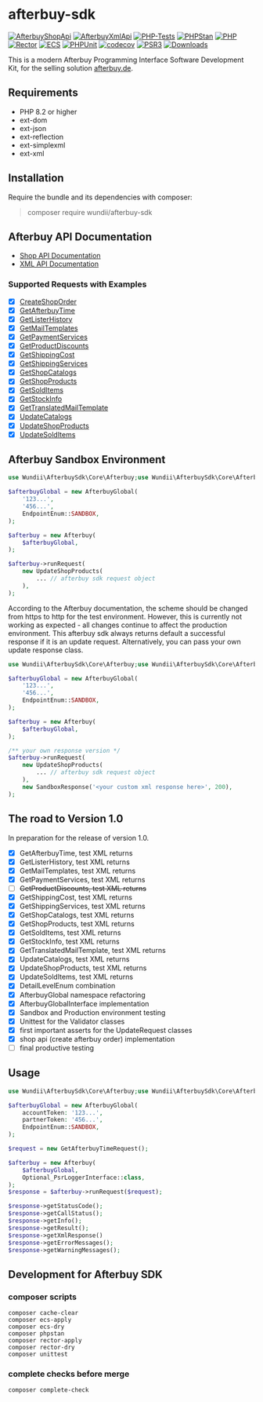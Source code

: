 # afterbuy-sdk

[![AfterbuyShopApi](https://img.shields.io/badge/Afterbuy%20Shop--API-Version%201.77.248-yellow.svg?style=flat)](https://xmldoku.afterbuy.de/shopdoku)
[![AfterbuyXmlApi](https://img.shields.io/badge/Afterbuy%20XML--API-Version%202.0.460-yellow.svg?style=flat)](https://xmldoku.afterbuy.de/dokued)
[![PHP-Tests](https://github.com/wundii/afterbuy-sdk/actions/workflows/code_quality.yml/badge.svg)](https://github.com/wundii/afterbuy-sdk/actions/workflows/code_quality.yml)
[![PHPStan](https://img.shields.io/badge/PHPStan-level%2010-brightgreen.svg?style=flat)](https://phpstan.org)
[![PHP](https://img.shields.io/badge/PHP-8.2+-blue.svg?style=flat)](https://www.php.net/)
[![Rector](https://img.shields.io/badge/Rector-8.2-blue.svg?style=flat)](https://getrector.com)
[![ECS](https://img.shields.io/badge/ECS-check-blue.svg?style=flat)](https://tomasvotruba.com/blog/zen-config-in-ecs)
[![PHPUnit](https://img.shields.io/badge/PHP--Unit-check-blue.svg?style=flat)](https://phpunit.org)
[![codecov](https://codecov.io/github/wundii/afterbuy-sdk/branch/main/graph/badge.svg?token=cb7efb4edf7e1a31909c63e5a9fd4b814f000166)](https://app.codecov.io/github/wundii/afterbuy-sdk)
[![PSR3](https://img.shields.io/badge/PSR--3%20Logger-optional-blue.svg?style=flat)](https://php-fig.org/psr/psr-3)
[![Downloads](https://img.shields.io/packagist/dt/wundii/afterbuy-sdk.svg?style=flat)](https://packagist.org/packages/wundii/afterbuy-sdk)

This is a modern Afterbuy Programming Interface Software Development Kit, for the selling solution [afterbuy.de](https://www.afterbuy.de/).

## Requirements
- PHP 8.2 or higher
- ext-dom
- ext-json
- ext-reflection
- ext-simplexml
- ext-xml

## Installation
Require the bundle and its dependencies with composer:

> composer require wundii/afterbuy-sdk

## Afterbuy API Documentation
- [Shop API Documentation](https://xmldoku.afterbuy.de/shopdoku/)
- [XML API Documentation](https://xmldoku.afterbuy.de/dokued/)

### Supported Requests with Examples
- [x] [CreateShopOrder](examples/CreateShopOrder.md)
- [x] [GetAfterbuyTime](examples/GetAfterbuyTime.md)
- [x] [GetListerHistory](examples/GetListerHistory.md)
- [x] [GetMailTemplates](examples/GetMailTemplates.md)
- [x] [GetPaymentServices](examples/GetPaymentServices.md)
- [x] [GetProductDiscounts](examples/GetProductDiscounts.md)
- [x] [GetShippingCost](examples/GetShippingCost.md)
- [x] [GetShippingServices](examples/GetShippingServices.md)
- [x] [GetShopCatalogs](examples/GetShopCatalogs.md)
- [x] [GetShopProducts](examples/GetShopProducts.md)
- [x] [GetSoldItems](examples/GetSoldItems.md)
- [x] [GetStockInfo](examples/GetStockInfo.md)
- [x] [GetTranslatedMailTemplate](examples/GetTranslatedMailTemplate.md)
- [x] [UpdateCatalogs](examples/UpdateCatalogs.md)
- [x] [UpdateShopProducts](examples/UpdateShopProducts.md)
- [x] [UpdateSoldItems](examples/UpdateSoldItems.md)

## Afterbuy Sandbox Environment

```php
use Wundii\AfterbuySdk\Core\Afterbuy;use Wundii\AfterbuySdk\Core\AfterbuyGlobal;use Wundii\AfterbuySdk\Dto\UpdateShopProducts;use Wundii\AfterbuySdk\Enum\Core\EndpointEnum;

$afterbuyGlobal = new AfterbuyGlobal(
    '123...',
    '456...',
    EndpointEnum::SANDBOX,
);

$afterbuy = new Afterbuy(
    $afterbuyGlobal,
);

$afterbuy->runRequest(
    new UpdateShopProducts(
        ... // afterbuy sdk request object
    ),
);
```
According to the Afterbuy documentation, the scheme should be changed from https to http for the test environment.
However, this is currently not working as expected - all changes continue to affect the production environment.
This afterbuy sdk always returns default a successful response if it is an update request.
Alternatively, you can pass your own update response class.

```php
use Wundii\AfterbuySdk\Core\Afterbuy;use Wundii\AfterbuySdk\Core\AfterbuyGlobal;use Wundii\AfterbuySdk\Core\SandboxResponse;use Wundii\AfterbuySdk\Dto\UpdateShopProducts;use Wundii\AfterbuySdk\Enum\Core\EndpointEnum;

$afterbuyGlobal = new AfterbuyGlobal(
    '123...',
    '456...',
    EndpointEnum::SANDBOX,
);

$afterbuy = new Afterbuy(
    $afterbuyGlobal,
);

/** your own response version */
$afterbuy->runRequest(
    new UpdateShopProducts(
        ... // afterbuy sdk request object
    ),
    new SandboxResponse('<your custom xml response here>', 200),
);
```

## The road to Version 1.0
In preparation for the release of version 1.0.
- [x] GetAfterbuyTime, test XML returns
- [x] GetListerHistory, test XML returns
- [x] GetMailTemplates, test XML returns
- [x] GetPaymentServices, test XML returns
- [ ] <s>GetProductDiscounts, test XML returns</s>
- [x] GetShippingCost, test XML returns
- [x] GetShippingServices, test XML returns
- [x] GetShopCatalogs, test XML returns
- [x] GetShopProducts, test XML returns
- [x] GetSoldItems, test XML returns
- [x] GetStockInfo, test XML returns
- [x] GetTranslatedMailTemplate, test XML returns
- [x] UpdateCatalogs, test XML returns
- [x] UpdateShopProducts, test XML returns
- [x] UpdateSoldItems, test XML returns
- [x] DetailLevelEnum combination
- [x] AfterbuyGlobal namespace refactoring
- [x] AfterbuyGlobalInterface implementation
- [x] Sandbox and Production environment testing
- [x] Unittest for the Validator classes
- [x] first important asserts for the UpdateRequest classes
- [x] shop api (create afterbuy order) implementation
- [ ] final productive testing

## Usage

```php
use Wundii\AfterbuySdk\Core\Afterbuy;use Wundii\AfterbuySdk\Core\AfterbuyGlobal;use Wundii\AfterbuySdk\Enum\Core\EndpointEnum;use Wundii\AfterbuySdk\Request\GetAfterbuyTimeRequest;

$afterbuyGlobal = new AfterbuyGlobal(
    accountToken: '123...',
    partnerToken: '456...',
    EndpointEnum::SANDBOX,
);

$request = new GetAfterbuyTimeRequest();

$afterbuy = new Afterbuy(
    $afterbuyGlobal,
    Optional_PsrLoggerInterface::class,
);
$response = $afterbuy->runRequest($request);

$response->getStatusCode();
$response->getCallStatus();
$response->getInfo();
$response->getResult();
$response->getXmlResponse()
$response->getErrorMessages();
$response->getWarningMessages();
```

## Development for Afterbuy SDK

### composer scripts

```shell
composer cache-clear
composer ecs-apply
composer ecs-dry
composer phpstan
composer rector-apply
composer rector-dry
composer unittest
```

### complete checks before merge

```shell
composer complete-check
```